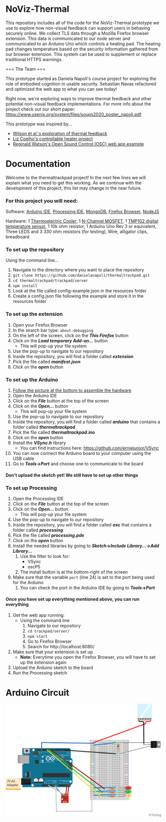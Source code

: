 # NoViz-Thermal

This repository includes all of the code for the NoViz-Thermal prototype we use to explore how non-visual feedback can support users in behaving securely online. We collect TLS data through a Mozilla Firefox browser extension. This data is communicated to our node server and communicated to an Arduino Uno which controls a heating pad. The heating pad changes temperature based on the security information gathered from our browser extension. This system can be used to supplement or replace traditional HTTPS warnings.

=== The Team ===

This prototype started as Daniela Napoli's course project for exploring the role of embodied cognition in usable security. Sebastian Navas refactored and optimized the web app to what you can see today! 

Right now, we're exploring ways to improve thermal feedback and other potential non-visual feedback implementations. For more info about the project check out our short paper: https://www.usenix.org/system/files/soups2020_poster_napoli.pdf

This prototype was inspired by...

- [Wilson et al.'s exploration of thermal feedback](https://dl.acm.org/doi/pdf/10.1145/3027063.3053127)
- [Liz Coelho's controllable heater project](https://astronomersanonymous.wordpress.com/2016/04/02/controlling-heating-pads-with-arduino-uno/)
- [Reginald Watson's Open Sound Control (OSC) web app example](https://maker.pro/arduino/projects/learn-how-to-enable-communication-between-an-arduino-and-web-browser)

# Documentation

Welcome to the thermaltrackpad project! In the next few lines we will explain what you need to get this working. As we continue with the development of this project, this list may change in the near future. 

### For this project you will need:

Software: 
[Arduino IDE](https://www.arduino.cc/en/Main/Software), [Processing IDE](https://processing.org/download/), [MongoDB](https://docs.mongodb.com/manual/installation/), [Firefox Browser](https://www.mozilla.org/en-CA/firefox/new/), [NodeJS](https://nodejs.org/en/) 

Hardware:
1 [Thermoelectric Cooler](https://www.sparkfun.com/products/15082), 1 [N-Channel MOSFET](https://www.sparkfun.com/products/10213), 1 [TMP102 digital temperature sensor](https://www.sparkfun.com/products/11931), 1 10k ohm resistor, 1 Arduino Uno Rev 3 or equivalent, Three LEDS and 3 330 ohm resistors (for testing), Wire, alligator clips, breadboard

### To set up the repository
Using the command line...
1. Navigate to the directory where you want to place the repository
1. `git clone https://github.com/danielanapoli/thermaltrackpad.git`
1. `cd thermaltrackpad/trackpad/server`
1. `npm install`
1. Look at the file called config-example.json in the resources folder
1. Create a config.json file following the example and store it in the resources folder

### To set up the extension
1. Open your Firefox Browser
1. In the search bar type: `about:debugging`
1. On the left of the screen, click on the **_This Firefox_** button
1. Click on the **_Load temporary Add-on..._** button
    - This will pop-up your file system
1. Use the pop-up to navigate to our repository
1. Inside the repository, you will find a folder called **_extension_**
1. Pick the file called **_manifest.json_**
1. Click on the **_open_** button

### To set up the Arduino
1. [Follow the picture at the bottom to assemble the hardware](#arduino-circuit)
1. Open the Arduino IDE
1. Click on the **_File_** button at the top of the screen
1. Click on the **_Open..._** button
    - This will pop-up your file system
1. Use the pop-up to navigate to our repository
1. Inside the repository, you will find a folder called **_arduino_** that contains a folder called **_thermaltrackpad_**
1. Pick the file called **_thermaltrackpad.ino_**
1. Click on the **_open_** button
1. Install the **_VSync.h_** library
    - You can find instructions here: https://github.com/erniejunior/VSync
1. You can now connect the Arduino board to your computer using the USB cable
1. Go to **_Tools_->_Port_** and choose one to communicate to the board

#### Don't upload the sketch yet! We still have to set up other things

### To set up Processing
1. Open the Processing IDE
1. Click on the **_File_** button at the top of the screen
1. Click on the **_Open..._** button
    - This will pop-up your file system
1. Use the pop-up to navigate to our repository
1. Inside the repository, you will find a folder called **_osc_** that contains a folder called **_processing_**
1. Pick the file called **_processing.pde_**
1. Click on the **_open_** button
1. Install the needed libraries by going to **_Sketch_->_Include Library..._->_Add Library..._**
    1. Use the filter to look for:
        - VSync
        - oscP5
    1. The install button is at the bottom-right of the screen
1. Make sure that the variable `port` (line 24) is set to the port being used for the Arduino 
    1. You can check the port in the Arduino IDE by going to **_Tools_->_Port_**


#### Once you have set up everything mentioned above, you can run everything
1. Get the web app running:
    - Using the command line
        1. Navigate to our repository
        1. `cd trackpad/server/`
        1. `npm start`
        1. Go to Firefox Browser 
        1. Search for http://localhost:8080/
1. Make sure that your extension is set up
    - **Note:** Everytime you open the Firefox Browser, you will have to set up the extension again
1. Upload the Arduino sketch to the board
1. Run the Processing sketch


# Arduino Circuit
![Arduino circuit](trackpad/images/thermaltrackpad.png)
